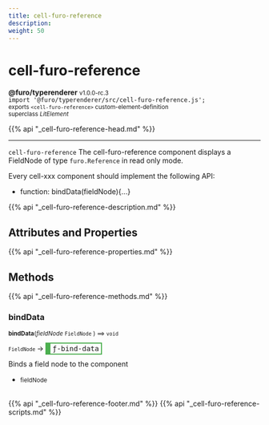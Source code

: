 ```yaml
---
title: cell-furo-reference
description: 
weight: 50
---
```


# cell-furo-reference
**@furo/typerenderer** <small>v1.0.0-rc.3</small>
<br>`import '@furo/typerenderer/src/cell-furo-reference.js';`<small>
<br>exports `<cell-furo-reference>` custom-element-definition
<br>superclass *LitElement*</small>

{{% api "_cell-furo-reference-head.md" %}}

****

`cell-furo-reference`
The cell-furo-reference component displays a FieldNode of type `furo.Reference` in read only mode.

Every cell-xxx component should implement the following API:
- function: bindData(fieldNode){...}

{{% api "_cell-furo-reference-description.md" %}}


## Attributes and Properties
{{% api "_cell-furo-reference-properties.md" %}}






## Methods
{{% api "_cell-furo-reference-methods.md" %}}


### **bindData**
<small>**bindData**(*fieldNode* `FieldNode` ) ⟹ `void`</small>

<small>`FieldNode` </small> →
<span  style="border-width:2px 2px 2px 10px; border-style: solid;border-color:  rgb(76, 175, 80);font-family:monospace; padding:2px 4px;">ƒ-bind-data</span>

Binds a field node to the component

- <small>fieldNode </small>
<br><br>






{{% api "_cell-furo-reference-footer.md" %}}
{{% api "_cell-furo-reference-scripts.md" %}}
